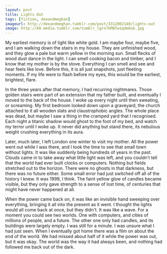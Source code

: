 ```yaml
---
layout: post
title: Lights Out
tags: [fiction, deeandmeghan]
imageurl: http://deeandmeghan.tumblr.com/post/3312002140/lights-out
image: http://68.media.tumblr.com/tumblr_lgrn7kMQfw1qdm8ub.jpg
---
```


My earliest memory is of light like white gold. I am maybe four, maybe five, and I am walking down the stairs in my house. They are unfinished wood, and they glow a pale but warm yellow in the morning sun. Small flecks of wood dust dance in the light. I can smell cooking bacon and timber, and I know that my mother is by the stove. Everything I can smell and see and hear feels like love. Before this, it is all just snapshots, just fleeting moments. If my life were to flash before my eyes, this would be the earliest, brightest, flare.
<!--more-->
In the three years after that memory, I had recurring nightmares. Those golden stairs were part of an extension that my father built, and eventually I moved to the back of the house. I woke up every night until then sweating, or screaming. My first bedroom looked down upon a graveyard, the church attached to it all wooden slats and claustrophobic angles. The whole place was dead, but maybe I saw a thing in the cramped yard that I recognised. Each night a titanic shadow would ghost to the foot of my bed, and watch my terror until I woke up. It never did anything but stand there, its nebulous weight crushing everything in its aura.

Later, much later, I left London one winter to visit my mother. All the power went out while I was there, and I took the time to see that small town without lights. It was like suddenly being hundreds of years in the past. Clouds came in to take away what little light was left, and you couldn’t tell that the world had ever built clocks or computers. Nothing but fields stretched out to the horizon. There were no ghosts in that darkness, but there was no future either. Some small error had just switched off all of the history I knew. It was 1999, I think. The faint yellow glow of candles became visible, but they only gave strength to a sense of lost time, of centuries that might have never happened at all.

When the power came back on, it was like an invisible hand sweeping over everything, bringing it all into the present as it went. I thought the lights would all come back at once, but they didn't. It was like a wave. For a moment you could see two worlds. One with computers, and cities of millions of people, and a future. The other one only had candles, and its buildings were largely empty. I was still for a minute. I was unsure what I had just seen. When I eventually got home there was a film on about the end of the world. We had missed about half of it while the power was out, but it was okay. The world was the way it had always been, and nothing had followed me back out of the dark.
